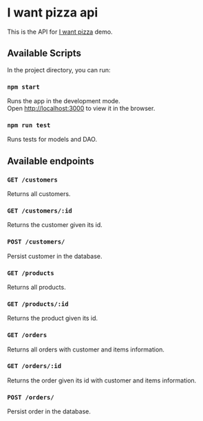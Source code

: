 # I want pizza api

This is the API for [I want pizza](https://github.com/rvillaverde/iwantpizza) demo.

## Available Scripts

In the project directory, you can run:

### `npm start`

Runs the app in the development mode.<br>
Open [http://localhost:3000](http://localhost:3000) to view it in the browser.

### `npm run test`

Runs tests for models and DAO.<br>


## Available endpoints

### `GET /customers`

Returns all customers.

### `GET /customers/:id`

Returns the customer given its id.

### `POST /customers/`

Persist customer in the database.

### `GET /products`

Returns all products.

### `GET /products/:id`

Returns the product given its id.

### `GET /orders`

Returns all orders with customer and items information.

### `GET /orders/:id`

Returns the order given its id with customer and items information.

### `POST /orders/`

Persist order in the database.
